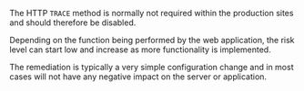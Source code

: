 The HTTP `TRACE` method is normally not required within the production
sites and should therefore be disabled.

Depending on the function being performed by the web application,
the risk level can start low and increase as more functionality
is implemented.

The remediation is typically a very simple configuration change
and in most cases will not have any negative impact on the server
or application.